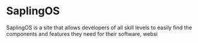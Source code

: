# SaplingOS
SaplingOS is a site that allows developers of all skill levels to easily find the components and features they need for their software, websi
